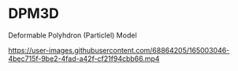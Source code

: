 # DPM3D
Deformable Polyhdron (Particlel) Model


https://user-images.githubusercontent.com/68864205/165003046-4bec715f-9be2-4fad-a42f-cf21f94cbb66.mp4

